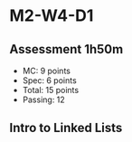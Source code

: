 # M2-W4-D1

## Assessment 1h50m

- MC: 9 points
- Spec: 6 points
- Total: 15 points
- Passing: 12

## Intro to Linked Lists
